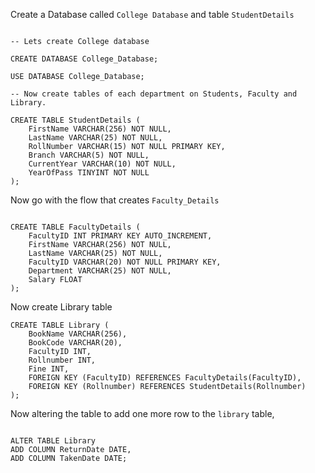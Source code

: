 Create a Database called `College Database` and table `StudentDetails`

```

-- Lets create College database

CREATE DATABASE College_Database;

USE DATABASE College_Database;

-- Now create tables of each department on Students, Faculty and Library.

CREATE TABLE StudentDetails (
    FirstName VARCHAR(256) NOT NULL,
    LastName VARCHAR(25) NOT NULL,
    RollNumber VARCHAR(15) NOT NULL PRIMARY KEY,
    Branch VARCHAR(5) NOT NULL,
    CurrentYear VARCHAR(10) NOT NULL,
    YearOfPass TINYINT NOT NULL
);

```

Now go with the flow that creates `Faculty_Details`  

```

CREATE TABLE FacultyDetails (
    FacultyID INT PRIMARY KEY AUTO_INCREMENT,
    FirstName VARCHAR(256) NOT NULL,
    LastName VARCHAR(25) NOT NULL,
    FacultyID VARCHAR(20) NOT NULL PRIMARY KEY,
    Department VARCHAR(25) NOT NULL,
    Salary FLOAT
);

``` 

Now create Library table

```
CREATE TABLE Library (
    BookName VARCHAR(256),
    BookCode VARCHAR(20),
    FacultyID INT,
    Rollnumber INT,
    Fine INT,
    FOREIGN KEY (FacultyID) REFERENCES FacultyDetails(FacultyID),
    FOREIGN KEY (Rollnumber) REFERENCES StudentDetails(Rollnumber)
);
```

Now altering the table to add one more row to the `library` table,

```

ALTER TABLE Library
ADD COLUMN ReturnDate DATE,
ADD COLUMN TakenDate DATE;

```
